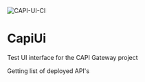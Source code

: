 ![CAPI-UI-CI](https://github.com/rodrigoserracoelho/capi-ui/workflows/CAPI-UI-CI/badge.svg)

# CapiUi

Test UI interface for the CAPI Gateway project

Getting list of deployed API's
